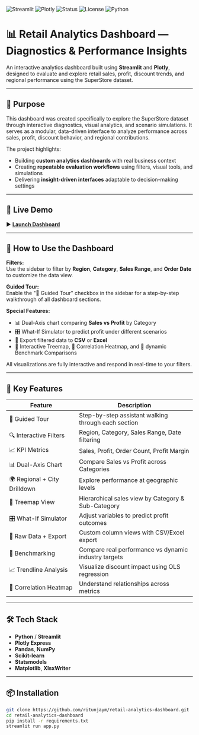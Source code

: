 ![Streamlit](https://img.shields.io/badge/Built%20with-Streamlit-ff4b4b?logo=streamlit&logoColor=white)
![Plotly](https://img.shields.io/badge/Visualized%20with-Plotly-blue?logo=plotly)
![Status](https://img.shields.io/badge/Live-Dashboard-brightgreen)
![License](https://img.shields.io/badge/License-MIT-blue.svg)
![Python](https://img.shields.io/badge/Python-3.10%2B-yellow?logo=python)

# 📊 Retail Analytics Dashboard — Diagnostics & Performance Insights

An interactive analytics dashboard built using **Streamlit** and **Plotly**, designed to evaluate and explore retail sales, profit, discount trends, and regional performance using the SuperStore dataset.

---

## 🎯 Purpose

This dashboard was created specifically to explore the SuperStore dataset through interactive diagnostics, visual analytics, and scenario simulations. It serves as a modular, data-driven interface to analyze performance across sales, profit, discount behavior, and regional contributions.

The project highlights:
- Building **custom analytics dashboards** with real business context  
- Creating **repeatable evaluation workflows** using filters, visual tools, and simulations  
- Delivering **insight-driven interfaces** adaptable to decision-making settings  

---

## 🚀 Live Demo

▶️ **[Launch Dashboard](https://del-dash-ritunjay.streamlit.app/)**

---

## 🧭 How to Use the Dashboard

**Filters:**  
Use the sidebar to filter by **Region**, **Category**, **Sales Range**, and **Order Date** to customize the data view.

**Guided Tour:**  
Enable the "📖 Guided Tour" checkbox in the sidebar for a step-by-step walkthrough of all dashboard sections.

**Special Features:**
- 📊 Dual-Axis chart comparing **Sales vs Profit** by Category  
- 🎛️ What-If Simulator to predict profit under different scenarios  
- 🧾 Export filtered data to **CSV** or **Excel**  
- 🌲 Interactive Treemap, 🔗 Correlation Heatmap, and 📏 dynamic Benchmark Comparisons  

All visualizations are fully interactive and respond in real-time to your filters.

---

## 🧠 Key Features

| Feature                        | Description                                                                 |
|-------------------------------|-----------------------------------------------------------------------------|
| 📖 Guided Tour                 | Step-by-step assistant walking through each section                        |
| 🔍 Interactive Filters         | Region, Category, Sales Range, Date filtering                              |
| 📈 KPI Metrics                 | Sales, Profit, Order Count, Profit Margin                                  |
| 📊 Dual-Axis Chart            | Compare Sales vs Profit across Categories                                  |
| 🌍 Regional + City Drilldown  | Explore performance at geographic levels                                   |
| 🌲 Treemap View               | Hierarchical sales view by Category & Sub-Category                         |
| 🎛️ What-If Simulator         | Adjust variables to predict profit outcomes                                |
| 🧾 Raw Data + Export          | Custom column views with CSV/Excel export                                  |
| 📏 Benchmarking               | Compare real performance vs dynamic industry targets                       |
| 📈 Trendline Analysis         | Visualize discount impact using OLS regression                             |
| 🔗 Correlation Heatmap        | Understand relationships across metrics                                    |

---

## 🛠️ Tech Stack

- **Python** / **Streamlit**
- **Plotly Express**
- **Pandas**, **NumPy**
- **Scikit-learn**
- **Statsmodels**
- **Matplotlib**, **XlsxWriter**

---

## 📦 Installation

```bash
git clone https://github.com/ritunjaym/retail-analytics-dashboard.git
cd retail-analytics-dashboard
pip install -r requirements.txt
streamlit run app.py

